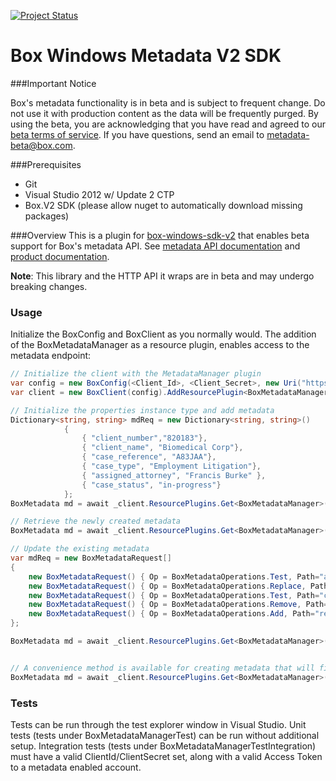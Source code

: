 [![Project Status](http://opensource.box.com/badges/active.svg)](http://opensource.box.com/badges)

Box Windows Metadata V2 SDK 
==================


###Important Notice

Box's metadata functionality is in beta and is subject to frequent change.
Do not use it with production content as the data will be frequently purged.
By using the beta, you are acknowledging that you have read and agreed to our
[beta terms of service](https://cloud.box.com/s/w73uuums8jjaumtri853). If you
have questions, send an email to metadata-beta@box.com.


###Prerequisites
* Git  
* Visual Studio 2012 w/ Update 2 CTP  
* Box.V2 SDK (please allow nuget to automatically download missing packages)

###Overview
This is a plugin for [box-windows-sdk-v2](https://github.com/box/box-windows-sdk-v2) 
that enables beta support for Box's metadata API. See
[metadata API documentation](https://developers.box.com/metadata-api/) and
[product documentation](https://developers.box.com/metadata-web-application/).



**Note**: This library and the HTTP API it wraps are in beta and may undergo breaking
changes.

### Usage

Initialize the BoxConfig and BoxClient as you normally would. The addition of the BoxMetadataManager as a resource plugin, enables access to the metadata endpoint:

```c#
// Initialize the client with the MetadataManager plugin
var config = new BoxConfig(<Client_Id>, <Client_Secret>, new Uri("https://boxsdk"));
var client = new BoxClient(config).AddResourcePlugin<BoxMetadataManager>();

// Initialize the properties instance type and add metadata 
Dictionary<string, string> mdReq = new Dictionary<string, string>() 
            {
                { "client_number","820183"}, 
                { "client_name", "Biomedical Corp"}, 
                { "case_reference", "A83JAA"}, 
                { "case_type", "Employment Litigation"}, 
                { "assigned_attorney", "Francis Burke" },
                { "case_status", "in-progress"}
            };
BoxMetadata md = await _client.ResourcePlugins.Get<BoxMetadataManager>().CreateMetadata("YOUR_FILE_ID", mdReq);

// Retrieve the newly created metadata
BoxMetadata md = await _client.ResourcePlugins.Get<BoxMetadataManager>().GetMetadata(TestFileId);

// Update the existing metadata
var mdReq = new BoxMetadataRequest[]
{
    new BoxMetadataRequest() { Op = BoxMetadataOperations.Test, Path="assigned_attorney", Value="Francis Burke"},
    new BoxMetadataRequest() { Op = BoxMetadataOperations.Replace, Path="assigned_attorney", Value="Eugene Huang"},
    new BoxMetadataRequest() { Op = BoxMetadataOperations.Test, Path="case_status", Value="in-progress"},
    new BoxMetadataRequest() { Op = BoxMetadataOperations.Remove, Path="case_status", Value="Francis Burke"},
    new BoxMetadataRequest() { Op = BoxMetadataOperations.Add, Path="retention_length", Value="7_years"}
};

BoxMetadata md = await _client.ResourcePlugins.Get<BoxMetadataManager>().UpdateMetadata(TestFileId, mdReq);


// A convenience method is available for creating metadata that will first try the create endpoint, and if the type instance is already available, will automatically retry with the updates endpoint
BoxMetadata md = await _client.ResourcePlugins.Get<BoxMetadataManager>().CreateOrUpdateMetadata(TestFileId, mdReq);

```


### Tests

Tests can be run through the test explorer window in Visual Studio. Unit tests (tests under BoxMetadataManagerTest) can be run without additional setup. Integration tests (tests under BoxMetadataManagerTestIntegration) must have a valid ClientId/ClientSecret set, along with a valid Access Token to a metadata enabled account.
